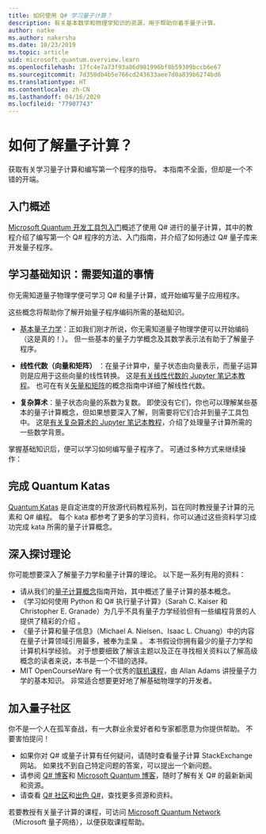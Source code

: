 ```yaml
---
title: 如何使用 Q# 学习量子计算？
description: 有关基本数学和物理学知识的资源，用于帮助你着手量子计算。
author: natke
ms.author: nakersha
ms.date: 10/23/2019
ms.topic: article
uid: microsoft.quantum.overview.learn
ms.openlocfilehash: 17fc4e7a73f93a86d981996bf8b59309bccb6e67
ms.sourcegitcommit: 7d350db4b5e766cd243633aee7d0a839b6274bd6
ms.translationtype: HT
ms.contentlocale: zh-CN
ms.lasthandoff: 04/16/2020
ms.locfileid: "77907743"
---
```

# <a name="how-to-learn-about-quantum-computing"></a>如何了解量子计算？

获取有关学习量子计算和编写第一个程序的指导。 本指南不全面，但却是一个不错的开端。

## <a name="getting-started-overview"></a>入门概述

[Microsoft Quantum 开发工具包入门](xref:microsoft.quantum.welcome)概述了使用 Q# 进行的量子计算，其中的教程介绍了编写第一个 Q# 程序的方法、入门指南，并介绍了如何通过 Q# 量子库来开发量子程序。

## <a name="learning-the-basics-what-do-you-need-to-know"></a>学习基础知识：需要知道的事情

你无需知道量子物理学便可学习 Q# 和量子计算，或开始编写量子应用程序。

这些概念将帮助你了解开始量子程序编码所需的基础知识。  

* [基本量子力学](xref:microsoft.quantum.concepts.intro)：正如我们刚才所说，你无需知道量子物理学便可以开始编码（这是真的！）。 但一些基本的量子力学概念及其数学表示法有助于了解量子程序。

* **线性代数（向量和矩阵）** ：在量子计算中，量子状态由向量表示，而量子运算则是应用于这些向量的线性转换。  这是[有关线性代数的 Jupyter 笔记本教程](https://github.com/microsoft/QuantumKatas/tree/master/tutorials/LinearAlgebra)。  也可在有关[矢量和矩阵](xref:microsoft.quantum.concepts.vectors)的概念指南中详细了解线性代数。

* **复杂算术**：量子状态向量的系数为复数。 即使没有它们，你也可以理解某些基本的量子计算概念，但如果想要深入了解，则需要将它们合并到量子工具包中。  这是[有关复杂算术的 Jupyter 笔记本教程](https://github.com/microsoft/QuantumKatas/tree/master/tutorials/ComplexArithmetic)，介绍了处理量子计算所需的一些数学背景。 

掌握基础知识后，便可以学习如何编写量子程序了。  可通过多种方式来继续操作：

## <a name="do-the-quantum-katas"></a>完成 Quantum Katas

[Quantum Katas](xref:microsoft.quantum.overview.katas) 是自定进度的开放源代码教程系列，旨在同时教授量子计算的元素和 Q# 编程。  每个 kata 都参考了更多的学习资料，你可以通过这些资料学习成功完成 kata 所需的量子计算概念。  

## <a name="dive-into-the-theory"></a>深入探讨理论

你可能想要深入了解量子力学和量子计算的理论。 以下是一系列有用的资料：

* 请从我们的[量子计算概念](xref:microsoft.quantum.concepts.intro)指南开始，其中概述了量子计算的基本概念。
* 《学习如何使用 Python 和 Q# 执行量子计算》（Sarah C. Kaiser 和 Christopher E. Granade）为几乎不具有量子力学经验但有一些编程背景的人提供了精彩的介绍  。
* 《量子计算和量子信息》（Michael A. Nielsen、Isaac L. Chuang）中的内容在量子计算领域引用最多，被奉为圭臬  。 本书假设你拥有最少的量子力学和计算机科学经验。 对于想要细致了解该主题以及正在寻找相关资料以了解高级概念的读者来说，本书是一个不错的选择。
* MIT OpenCourseWare 有一个优秀的[联机课程](https://www.youtube.com/watch?v=lZ3bPUKo5zc&list=PLUl4u3cNGP61-9PEhRognw5vryrSEVLPr)，由 Allan Adams 讲授量子力学的基本知识。 非常适合想要更好地了解基础物理学的开发者。

## <a name="join-the-quantum-community"></a>加入量子社区

你不是一个人在孤军奋战，有一大群业余爱好者和专家都愿意为你提供帮助。 不要害怕提问！

* 如果你对 Q# 或量子计算有任何疑问，请随时查看量子计算 StackExchange 网站。 如果找不到自己特定问题的答案，可以提出一个新问题。 
* 请参阅 [Q# 博客](https://devblogs.microsoft.com/qsharp/)和 [Microsoft Quantum 博客](https://cloudblogs.microsoft.com/quantum/)，随时了解有关 Q# 的最新新闻和资源。
* 请查看 [Q# 社区](https://qsharp.community/)和[出色 Q#](https://project-awesome.org/ebraminio/awesome-qsharp)，查找更多资源和资料。

 若要教授有关量子计算的课程，可访问 [Microsoft Quantum Network](https://info.microsoft.com/LearnMoreAboutMicrosoftQuantumNetwork.html)（Microsoft 量子网络），以便获取课程帮助。  

